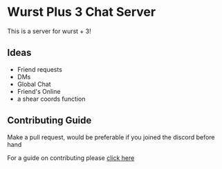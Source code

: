 # Wurst Plus 3 Chat Server


This is a server for wurst + 3!

## Ideas 

- Friend requests
- DMs
- Global Chat
- Friend's Online
- a shear coords function

## Contributing Guide

Make a pull request, would be preferable if you joined the discord before hand

For a guide on contributing please [click here](CONTRIBUTING.md) 
